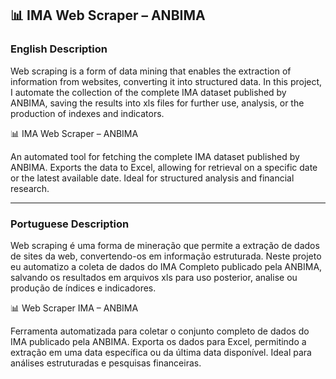 ## 📊 IMA Web Scraper – ANBIMA


### English Description

Web scraping is a form of data mining that enables the extraction of information from websites, converting it into structured data. In this project, I automate the collection of the complete IMA dataset published by ANBIMA, saving the results into xls files for further use, analysis, or the production of indexes and indicators.


📊 IMA Web Scraper – ANBIMA

An automated tool for fetching the complete IMA dataset published by ANBIMA. Exports the data to Excel, allowing for retrieval on a specific date or the latest available date. Ideal for structured analysis and financial research.

---

### Portuguese Description


Web scraping é uma forma de mineração que permite a extração de dados de sites da web, convertendo-os em informação estruturada. Neste projeto eu automatizo a coleta de dados do IMA Completo publicado pela ANBIMA, salvando os resultados em arquivos xls para uso posterior, analise ou produção de índices e indicadores.


📊 Web Scraper IMA – ANBIMA

Ferramenta automatizada para coletar o conjunto completo de dados do IMA publicado pela ANBIMA. Exporta os dados para Excel, permitindo a extração em uma data específica ou da última data disponível. Ideal para análises estruturadas e pesquisas financeiras.





